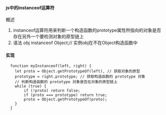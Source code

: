 #### js中的instanceof运算符
概述
1. instanceof运算符用来判断一个构造函数的prototype属性所指向的对象是否存在另外一个要检测对象的原型链上
2. 语法 obj instanceof Object;// 实例obj在不在Object构造函数中


#### 实现

```
  function myInstanceof(left, right) {
    let proto = Object.getPrototypeOf(left), // 获取对象的原型
    prototype = right.prototype; // 获取构造函数的 prototype 对象
    // 判断构造函数的 prototype 对象是否在对象的原型链上
    while (true) {
        if (!proto) return false;
        if (proto === prototype) return true;
        proto = Object.getPrototypeOf(proto);
    }
  }

```

